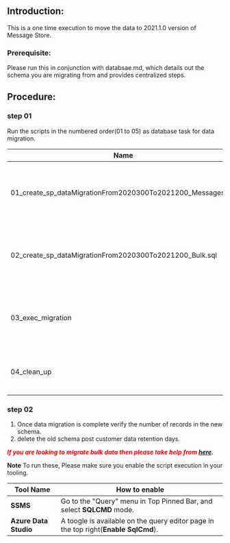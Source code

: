 ## Introduction:

This is a one time execution to move the data to 2021.1.0 version of Message Store. 

### Prerequisite: 

Please run this in conjunction with databsae.md, which details out the schema you are migrating from and provides centralized steps. 

## Procedure:

### step 01

Run the scripts in the numbered order(01 to 05) as database task for data migration. 

| Name | Type | Description |
|---|---|---|
01_create_sp_dataMigrationFrom2020300To2021200_Messages.sql | Stored Procedure | Creates stored procedure to facilitate messages table data migration |
02_create_sp_dataMigrationFrom2020300To2021200_Bulk.sql | Stored Procedure | Creates stored procedure to facilitate bulk tables data migration |
03_exec_migration | Execution Script | Describes the sample command to execute stored procedure in step 01 |
04_clean_up | Execution Script | Drops the stored procedure created in step 01 |

### step 02

1. Once data migration is complete verify the number of records in the new schema. 
2. delete the old schema post customer data retention days.

<span style="color:red"> ***If you are looking to migrate bulk data then please take help from [here](https://confluence.jda.com/pages/viewpage.action?pageId=357958531).***  </span>

**Note** To run these, Please make sure you enable the script execution in your tooling.

| Tool Name | How to enable| 
|---|---|
| **SSMS** | Go to the "Query" menu in Top Pinned Bar, and select **SQLCMD** mode. |
| **Azure Data Studio** | A toogle is available on the query editor page in the top right(**Enable SqlCmd**). |

